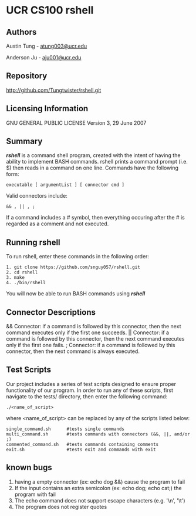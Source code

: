 UCR CS100 rshell
===

Authors
--------
Austin Tung - atung003@ucr.edu

Anderson Ju - aju001@ucr.edu

Repository
--------
http://github.com/Tungtwister/rshell.git

Licensing Information
--------
GNU GENERAL PUBLIC LICENSE
Version 3, 29 June 2007

Summary
--------
***rshell*** is a command shell program, created with the intent of having the 
ability to implement BASH commands. rshell prints a command prompt (i.e. $) 
then reads in a command on one line. Commands have the following form:
```
executable [ argumentList ] [ connector cmd ]
```
Valid connectors include:
```
&& , || , ;
```
If a command includes a # symbol, then everything occuring after the # is 
regarded as a comment and not executed.

Running rshell
--------
To run rshell, enter these commands in the following order:
```
1. git clone https://github.com/snguy057/rshell.git
2. cd rshell
3. make
4. ./bin/rshell
```
You will now be able to run BASH commands using ***rshell***

Connector Descriptions
--------
&& Connector: if a command is followed by this connector, then the next command 
   executes only if the first one succeeds.
|| Connector: if a command is followed by this connector, then the next command 
   executes only if the first one fails.
; Connector: if a command is followed by this connector, then the next command 
   is always executed.

Test Scripts
--------
Our project includes a series of test scripts designed to ensure proper 
functionality of our program. In order to run any of these scripts, first 
navigate to the tests/ directory, then enter the following command:
```
./<name_of_script>
```
where <name_of_script> can be replaced by any of the scripts listed below:

```
single_command.sh      #tests single commands
multi_command.sh       #tests commands with connectors (&&, ||, and/or ;)
commented_command.sh   #tests commands containing comments
exit.sh                #tests exit and commands with exit
```

known bugs
--------
1. having a empty connector (ex: echo dog &&) cause the program to fail
2. If the input contains an extra semicolon (ex: echo dog; echo cat;) the program with fail
3. The echo command does not support escape characters (e.g. '\n', '\t')
4. The program does not register quotes
